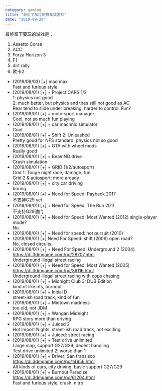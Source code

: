 ```yaml
---
category: gaming
title: "最近了解过的赛车类游戏"
date: "2019-09-29"
---
```


最终留下要玩的游戏是：

1. Assetto Corsa
2. ACC
3. Forza Horizon 3
4. F1
5. dirt rally
6. 欧卡2

- (2019/08/03) \[+\] mad max  
    Fast and furious style
- (2019/08/01) \[+\] + Project CARS 1/2  
    1: physics not good  
    2: much better, but physics and tires still not good as AC  
    Rear tend to slide under breaking, harder to control. Fun?
- (2019/08/01) \[+\] + motorsport manager  
    Cool, not so much fun playing
- (2019/08/01) \[+\] + car machnic simulator  
    Cool
- (2019/08/01) \[+\] + Shift 2: Unleashed  
    Pretty good for NFS standard, physics not so good
- (2019/08/01) \[+\] + GTA with wheel mods  
    Really good
- (2019/08/01) \[+\] + BeamNG.drive  
    Crash simulation
- (2019/08/01) \[+\] + GRID (1/2/autosport)  
    Grid 1: Touge night race, damage, fun  
    Grid 2 & autosport: more arcady
- (2019/08/01) \[+\] + city car driving  
    boring
- (2019/08/01) \[+\] + Need for Speed: Payback 2017  
    不支持G29 yet
- (2019/08/01) \[+\] + Need for Speed: The Run 2011  
    不支持G29油门
- (2019/08/01) \[+\] + Need for Speed: Most Wanted (2012) single-player mode?  
    No.
- (2019/08/01) \[+\] + Need for speed: hot pursuit (2010)
- (2019/08/01) \[+\] Need For Speed: shift (2009) open road?  
    No, closed circuits.
- (2019/08/01) \[+\] + Need For Speed: Underground 2 (2004) https://dl.3dmgame.com/pc/28707.html  
    Underground illegal street racing
- (2019/08/01) \[+\] + Need for Speed: Most Wanted (2005) https://dl.3dmgame.com/pc/36116.html  
    Underground illegal street racing with cops chasing
- (2019/08/01) \[+\] + Midnight Club 3: DUB Edition  
    kind of like nfs, burnout
- (2019/08/01) \[+\] + Initial D  
    street-ish road track, kind of fun
- (2019/08/01) \[+\] + Midtown madness  
    too old, not JDM
- (2019/08/01) \[+\] + Wangan Midnight  
    RPG story more than driving
- (2019/08/01) \[+\] + Juiced 2  
    Hot Import Nights, street-ish road track, not exciting
- (2019/08/01) \[+\] + Juiced: street racing
- (2019/08/01) \[+\] + Test drive unlimited  
    Large map, support G27/G29, decent handling  
    Test drive unlimited 2: worse than 1
- (2019/08/01) \[+\] + Driver: San fransisco https://dl.3dmgame.com/pc/14956.html  
    All kinds of cars, city driving, basic support G27/G29
- (2019/08/01) \[+\] + Burnout Paradise https://dl.3dmgame.com/pc/61204.html  
    Fast and furious style, crash, nitro

